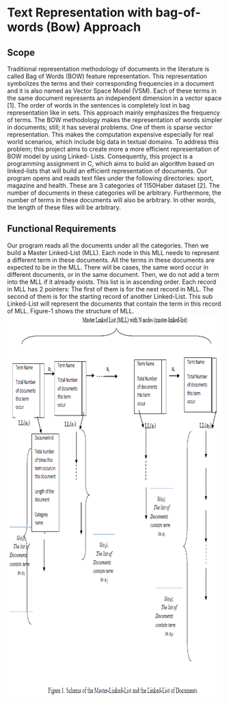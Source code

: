 # Text Representation with bag-of-words (Bow) Approach
## Scope
Traditional representation methodology of documents in the literature is called Bag of Words
(BOW) feature representation. This representation symbolizes the terms and their
corresponding frequencies in a document and it is also named as Vector Space Model (VSM).
Each of these terms in the same document represents an independent dimension in a vector
space [1]. The order of words in the sentences is completely lost in bag representation like in
sets. This approach mainly emphasizes the frequency of terms. The BOW methodology makes the representation of words simpler in documents; still; it has several problems. One of
them is sparse vector representation. This makes the computation expensive especially for real
world scenarios, which include big data in textual domains. To address this problem; this
project aims to create more a more efficient representation of BOW model by using Linked-
Lists. Consequently, this project is a programming assignment in C, which aims to build an
algorithm based on linked-lists that will build an efficient representation of documents.
Our program opens and reads text files under the following directories: sport, magazine and health. These are 3 categories of 1150Haber dataset [2]. The number of documents in these categories will be arbitrary. Furthermore, the number of terms in these documents will also be arbitrary. In other words, the length of these files will be arbitrary.
## Functional Requirements
Our program reads all the documents under all the categories. Then we build a Master Linked-List (MLL). Each node in this MLL needs to represent a different term in these documents. All the terms in these documents are expected to be in the MLL. There will be cases, the same word occur in different documents, or in the same document. Then, we do not add a term into the MLL if it already exists. This list is in ascending order. Each record in MLL has 2 pointers: The first of them is for the next record in MLL. The second of them is for the starting record of another Linked-List. This sub Linked-List will represent the documents that contain the term in this record of MLL. Figure-1 shows the structure of MLL.
<img src="images/mll1.png" width = "838" height = "890">
